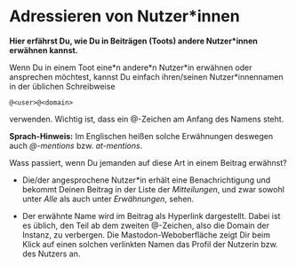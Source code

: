 # Adressieren von Nutzer*innen

**Hier erfährst Du, wie Du in Beiträgen (Toots) andere Nutzer\*innen erwähnen kannst.**

Wenn Du in einem Toot eine\*n andere\*n Nutzer\*in erwähnen oder ansprechen möchtest, kannst Du einfach ihren/seinen Nutzer\*innennamen in der üblichen Schreibweise

    @<user>@<domain>

verwenden. Wichtig ist, dass ein @-Zeichen am Anfang des Namens steht.

**Sprach-Hinweis:** Im Englischen heißen solche Erwähnungen deswegen auch _@-mentions_ bzw. _at-mentions_.

Wass passiert, wenn Du jemanden auf diese Art in einem Beitrag erwähnst?

- Die/der angesprochene Nutzer\*in erhält eine Benachrichtigung und bekommt Deinen Beitrag in der Liste der _Mitteilungen_, und zwar sowohl unter _Alle_ als auch unter _Erwähnungen_, sehen.

- Der erwähnte Name wird im Beitrag als Hyperlink dargestellt. Dabei ist es üblich, den Teil ab dem zweiten @-Zeichen, also die Domain der Instanz, zu verbergen. Die Mastodon-Weboberfläche zeigt Dir beim Klick auf einen solchen verlinkten Namen das Profil der Nutzerin bzw. des Nutzers an.

